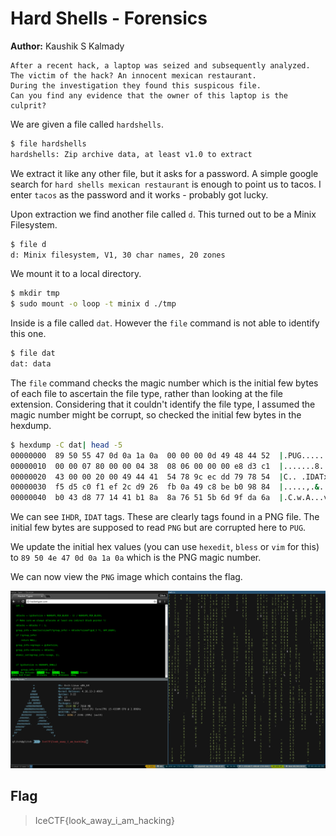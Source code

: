 # Hard Shells - Forensics

**Author:** Kaushik S Kalmady

```
After a recent hack, a laptop was seized and subsequently analyzed.
The victim of the hack? An innocent mexican restaurant.
During the investigation they found this suspicous file.
Can you find any evidence that the owner of this laptop is the culprit?
```

We are given a file called `hardshells`.
```bash
$ file hardshells
hardshells: Zip archive data, at least v1.0 to extract
```

We extract it like any other file, but it asks for a password. A simple google search for `hard shells mexican restaurant` is enough to point us to tacos. I enter `tacos` as the password and it works - probably got lucky.

Upon extraction we find another file called `d`. This turned out to be a Minix Filesystem.
```bash
$ file d
d: Minix filesystem, V1, 30 char names, 20 zones
```

We mount it to a local directory.
```bash
$ mkdir tmp
$ sudo mount -o loop -t minix d ./tmp
```

Inside is a file called `dat`. However the `file` command is not able to identify this one.
```bash
$ file dat
dat: data
```

The `file` command checks the magic number which is the initial few bytes of each file to ascertain the file type, rather than looking at the file extension. Considering that it couldn't identify the file type, I assumed the magic number might be corrupt, so checked the initial few bytes in the hexdump.

```bash
$ hexdump -C dat| head -5
00000000  89 50 55 47 0d 0a 1a 0a  00 00 00 0d 49 48 44 52  |.PUG........IHDR|
00000010  00 00 07 80 00 00 04 38  08 06 00 00 00 e8 d3 c1  |.......8........|
00000020  43 00 00 20 00 49 44 41  54 78 9c ec dd 79 78 54  |C.. .IDATx...yxT|
00000030  f5 d5 c0 f1 ef 2c d9 26  fb 0a 49 c8 be b0 98 84  |.....,.&..I.....|
00000040  b0 43 d8 77 14 41 b1 8a  8a 76 51 5b 6d 9f da 6a  |.C.w.A...vQ[m..j|
```

We can see `IHDR`, `IDAT` tags. These are clearly tags found in a PNG file. The initial few bytes are supposed to read `PNG` but are corrupted here to `PUG`. 

We update the initial hex values (you can use `hexedit`, `bless` or `vim` for this) to `89 50 4e 47 0d 0a 1a 0a` which is the PNG magic number.

We can now view the `PNG` image which contains the flag.

![flag](ans.png)

## Flag
> IceCTF{look_away_i_am_hacking}
